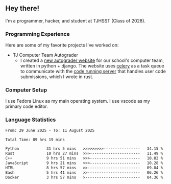 ## Hey there!

I'm a programmer, hacker, and student at TJHSST (Class of 2028).

### Programming Experience
Here are some of my favorite projects I've worked on:
- TJ Computer Team Autograder
  - I created a [new autograder website](https://github.com/TJ-Computer-Team/autograder2) for our school's computer team, written in python + django. The website uses [celery](https://github.com/celery/celery) as a task queue to communicate with the [code running server](https://github.com/TJ-Computer-Team/coderunner) that handles user code submissions, which I wrote in rust.

### Computer Setup
I use Fedora Linux as my main operating system. I use vscode as my primary code editor.

### Language Statistics
<!--START_SECTION:waka-->

```txt
From: 29 June 2025 - To: 11 August 2025

Total Time: 89 hrs 19 mins

Python            31 hrs 5 mins   >>>>>>>>>----------------   34.15 %
Rust              10 hrs 27 mins  >>>----------------------   11.49 %
C++               9 hrs 51 mins   >>>----------------------   10.82 %
JavaScript        9 hrs 21 mins   >>>----------------------   10.28 %
HTML              8 hrs 57 mins   >>-----------------------   09.84 %
Bash              5 hrs 41 mins   >>-----------------------   06.26 %
Docker            3 hrs 57 mins   >------------------------   04.36 %
```

<!--END_SECTION:waka-->
